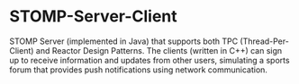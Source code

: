 # STOMP-Server-Client
STOMP Server (implemented in Java) that supports both TPC (Thread-Per-Client) and Reactor Design Patterns.
The clients (written in C++) can sign up to receive information and updates from other users,
simulating a sports forum that provides push notifications using network communication.
